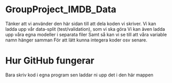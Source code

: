 # GroupProject_IMDB_Data
Tänker att vi använder den här sidan till att dela koden vi skriver.
Vi kan ladda upp vår data-split (test/validation), som vi ska göra
Vi kan även ladda upp våra egna modeller i separata filer
Samt så kan vi se till att våra variable namn hänger samman 
För att lätt kunna integera koder osv senare.

# Hur GitHub fungerar
Bara skriv kod i egna program sen laddar ni upp det i den här mappen
